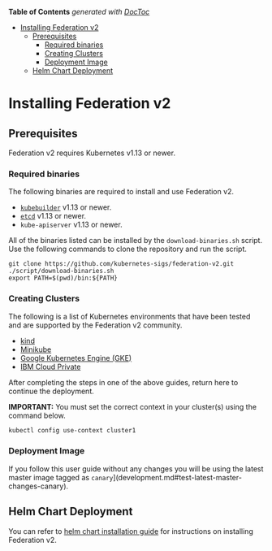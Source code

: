 <!-- START doctoc generated TOC please keep comment here to allow auto update -->
<!-- DON'T EDIT THIS SECTION, INSTEAD RE-RUN doctoc TO UPDATE -->
**Table of Contents**  *generated with [DocToc](https://github.com/thlorenz/doctoc)*

- [Installing Federation v2](#installing-federation-v2)
  - [Prerequisites](#prerequisites)
    - [Required binaries](#required-binaries)
    - [Creating Clusters](#creating-clusters)
    - [Deployment Image](#deployment-image)
  - [Helm Chart Deployment](#helm-chart-deployment)

<!-- END doctoc generated TOC please keep comment here to allow auto update -->

# Installing Federation v2

## Prerequisites

Federation v2 requires Kubernetes v1.13 or newer.

### Required binaries
The following binaries are required to install and use Federation v2.
- [`kubebuilder`](https://book.kubebuilder.io/getting_started/installation_and_setup.html) v1.13 or newer.
- [`etcd`](https://github.com/etcd-io/etcd/blob/master/Documentation/dl_build.md) v1.13 or newer.
- `kube-apiserver` v1.13 or newer.

All of the binaries listed can be installed by the `download-binaries.sh` script. Use the following commands to clone the repository and run the script.

   `git clone https://github.com/kubernetes-sigs/federation-v2.git`   
   `./script/download-binaries.sh`   
   `export PATH=$(pwd)/bin:${PATH}`   

### Creating Clusters

The following is a list of Kubernetes environments that have been tested and are supported by the Federation v2 community.

- [kind](./environments/kind.md)
- [Minikube](./environments/minikube.md)
- [Google Kubernetes Engine (GKE)](./environments/gke.md)
- [IBM Cloud Private](./environments/icp.md)

After completing the steps in one of the above guides, return here to continue the deployment.

**IMPORTANT:** You must set the correct context in your cluster(s) using the command below.

```bash
kubectl config use-context cluster1
```
### Deployment Image

If you follow this user guide without any changes you will be using the latest master image tagged as `canary`](development.md#test-latest-master-changes-canary).

## Helm Chart Deployment

You can refer to [helm chart installation guide](https://github.com/kubernetes-sigs/federation-v2/blob/master/charts/federation-v2/README.md) for instructions on installing Federation v2.
